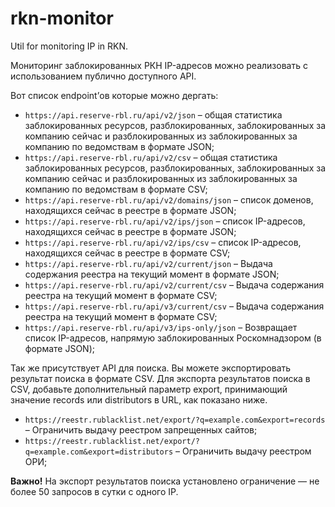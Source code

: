 # rkn-monitor

Util for monitoring IP in RKN.

Мониторинг заблокированных РКН IP-адресов можно реализовать с использованием публично доступного API.

Вот список endpoint’ов которые можно дергать:

- `https://api.reserve-rbl.ru/api/v2/json` – общая статистика заблокированных ресурсов, разблокированных, заблокированных за компанию сейчас и разблокированных из заблокированных за компанию по ведомствам в формате JSON;
- `https://api.reserve-rbl.ru/api/v2/csv` – общая статистика заблокированных ресурсов, разблокированных, заблокированных за компанию сейчас и разблокированных из заблокированных за компанию по ведомствам в формате CSV;
- `https://api.reserve-rbl.ru/api/v2/domains/json` – список доменов, находящихся сейчас в реестре в формате JSON;
- `https://api.reserve-rbl.ru/api/v2/ips/json` – список IP-адресов, находящихся сейчас в реестре в формате JSON;
- `https://api.reserve-rbl.ru/api/v2/ips/csv` – список IP-адресов, находящихся сейчас в реестре в формате CSV;
- `https://api.reserve-rbl.ru/api/v2/current/json` – Выдача содержания реестра на текущий момент в формате JSON;
- `https://api.reserve-rbl.ru/api/v2/current/csv` – Выдача содержания реестра на текущий момент в формате CSV;
- `https://api.reserve-rbl.ru/api/v3/current/csv` – Выдача содержания реестра на текущий момент в формате CSV;
- `https://api.reserve-rbl.ru/api/v3/ips-only/json` – Возвращает список IP-адресов, напрямую заблокированных Роскомнадзором (в формате JSON);

Так же присутствует API для поиска. Вы можете экспортировать результат поиска в формате CSV. Для экспорта результатов поиска в CSV, добавьте дополнительный параметр export, принимающий значение records или distributors в URL, как показано ниже.

- `https://reestr.rublacklist.net/export/?q=example.com&export=records` – Ограничить выдачу реестром запрещенных сайтов;
- `https://reestr.rublacklist.net/export/?q=example.com&export=distributors` – Ограничить выдачу реестром ОРИ;

**Важно!** На экспорт результатов поиска установлено ограничение — не более 50 запросов в сутки с одного IP.
